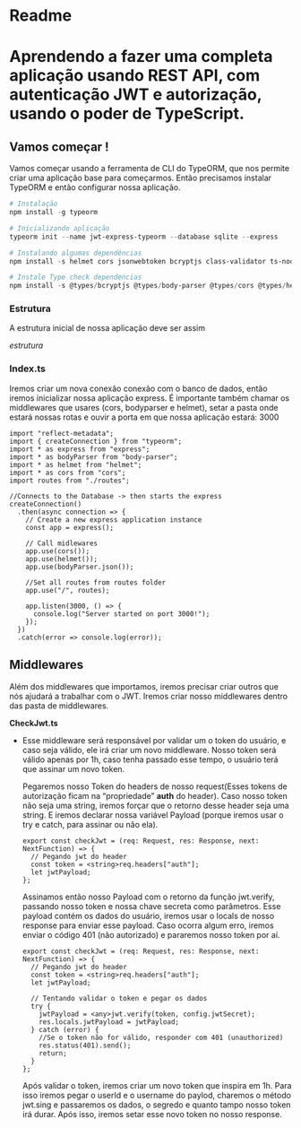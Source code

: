 # Readme

# Aprendendo a fazer uma completa aplicação usando REST API, com autenticação JWT e autorização, usando o poder de TypeScript.

## Vamos começar !

Vamos começar usando a ferramenta de CLI do TypeORM, que nos permite criar uma aplicação base para começarmos. Então precisamos instalar TypeORM  e então configurar nossa aplicação.

```powershell
# Instalação 
npm install -g typeorm

# Inicializando aplicação
typeorm init --name jwt-express-typeorm --database sqlite --express

# Instalando algumas dependências 
npm install -s helmet cors jsonwebtoken bcryptjs class-validator ts-node-dev

# Instale Type check dependencias
npm install -s @types/bcryptjs @types/body-parser @types/cors @types/helmet @types/jsonwebtoken

```

### Estrutura

 A estrutura inicial de nossa aplicação deve ser assim

*estrutura*

### Index.ts

Iremos criar um nova conexão conexão com o banco de dados, então iremos inicializar nossa aplicação express. É importante também chamar os middlewares que usares (cors, bodyparser e helmet), setar a pasta onde estará nossas rotas e ouvir a porta em que nossa aplicação estará: 3000

```tsx
import "reflect-metadata";
import { createConnection } from "typeorm";
import * as express from "express";
import * as bodyParser from "body-parser";
import * as helmet from "helmet";
import * as cors from "cors";
import routes from "./routes";

//Connects to the Database -> then starts the express
createConnection()
  .then(async connection => {
    // Create a new express application instance
    const app = express();

    // Call midlewares
    app.use(cors());
    app.use(helmet());
    app.use(bodyParser.json());

    //Set all routes from routes folder
    app.use("/", routes);

    app.listen(3000, () => {
      console.log("Server started on port 3000!");
    });
  })
  .catch(error => console.log(error));
```

## Middlewares

Além dos middlewares que importamos, iremos precisar criar outros que nós ajudará a trabalhar com o JWT. Iremos criar nosso middlewares dentro das pasta de middlewares.

**********CheckJwt.ts**********

- Esse middleware será responsável por validar um o token do usuário, e caso seja válido, ele irá criar um novo middleware. Nosso token será válido apenas por 1h, caso tenha passado esse tempo, o usuário terá que assinar um novo token.
    
    Pegaremos nosso Token do headers de nosso request(Esses tokens de autorização ficam na “propriedade” **auth** do header). Caso nosso token não seja uma string, iremos forçar que o retorno desse header seja uma string. E iremos declarar nossa variável Payload (porque iremos usar o try e catch, para assinar ou não ela).
    
    ```tsx
    export const checkJwt = (req: Request, res: Response, next: NextFunction) => {
      // Pegando jwt do header
      const token = <string>req.headers["auth"];
      let jwtPayload;
    };
    ```
    
    Assinamos então nosso Payload com o retorno da função jwt.verify, passando nosso token e nossa chave secreta como parâmetros. Esse payload contém os dados do usuário, iremos usar o locals de nosso response para enviar esse payload. Caso ocorra algum erro, iremos enviar o código 401 (não autorizado) e pararemos nosso token por aí.
    
    ```tsx
    export const checkJwt = (req: Request, res: Response, next: NextFunction) => {
      // Pegando jwt do header
      const token = <string>req.headers["auth"];
      let jwtPayload;
    
      // Tentando validar o token e pegar os dados
      try {
        jwtPayload = <any>jwt.verify(token, config.jwtSecret);
        res.locals.jwtPayload = jwtPayload;
      } catch (error) {
        //Se o token não for válido, responder com 401 (unauthorized)
        res.status(401).send();
        return;
      }
    };
    ```
    
    Após validar o token, iremos criar um novo token que inspira em 1h. Para isso iremos pegar o userId e o username do paylod, charemos o método jwt.sing e passaremos os dados, o segredo e quanto tampo nosso token irá durar. Após isso, iremos setar esse novo token no nosso response.
